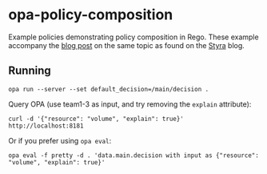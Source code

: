 # opa-policy-composition

Example policies demonstrating policy composition in Rego. These example accompany the [blog post](https://blog.styra.com/blog/dynamic-policy-composition-for-opa) on the same topic as found on the [Styra](https://www.styra.com) blog.

## Running

`opa run --server --set default_decision=/main/decision .`

Query OPA (use team1-3 as input, and try removing the `explain` attribute):

`curl -d '{"resource": "volume", "explain": true}' http://localhost:8181`

Or if you prefer using `opa eval`:

```shell
opa eval -f pretty -d . 'data.main.decision with input as {"resource": "volume", "explain": true}'
```